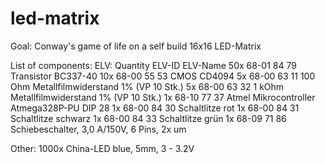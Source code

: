 led-matrix
==========

Goal: Conway's game of life on a self build 16x16 LED-Matrix


List of components:
ELV:
Quantity	ELV-ID	ELV-Name
50x	68-01 84 79	Transistor BC337-40
10x	68-00 55 53	CMOS CD4094
5x	68-00 63 11	100 Ohm Metallfilmwiderstand 1% (VP 10 Stk.)
5x	68-00 63 32	1 kOhm Metallfilmwiderstand 1% (VP 10 Stk.)
1x	68-10 77 37	Atmel Mikrocontroller Atmega328P-PU DIP 28
1x	68-00 84 30	Schaltlitze rot
1x	68-00 84 31	Schaltlitze schwarz
1x	68-00 84 33	Schaltlitze grün
1x	68-09 71 86	Schiebeschalter, 3,0 A/150V, 6 Pins, 2x um

Other:
1000x	China-LED blue, 5mm, 3 - 3.2V

